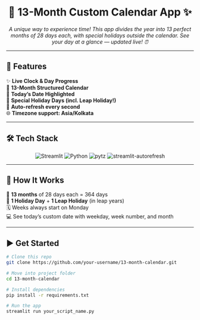<div align="center">
  <h1>📅 13-Month Custom Calendar App ✨</h1>
</div>

<div align="center">
  <em>
  A unique way to experience time!  
  This app divides the year into 13 perfect months of 28 days each,  
  with special holidays outside the calendar.  
  See your day at a glance — updated live! ⏰
  </em>
</div>

---

## 🚀 Features

✨ **Live Clock & Day Progress**  
📆 **13-Month Structured Calendar**  
📌 **Today’s Date Highlighted**  
🎉 **Special Holiday Days (incl. Leap Holiday!)**  
🔄 **Auto-refresh every second**  
🌐 **Timezone support: Asia/Kolkata**

---

## 🛠️ Tech Stack

<p align="center">
  <img src="https://img.shields.io/badge/Streamlit-%23FF4B4B.svg?style=for-the-badge&logo=Streamlit&logoColor=white" alt="Streamlit" />
  <img src="https://img.shields.io/badge/Python-3776AB?style=for-the-badge&logo=python&logoColor=white" alt="Python" />
  <img src="https://img.shields.io/badge/PyTZ-3776AB?style=for-the-badge&logo=python&logoColor=white" alt="pytz" />
  <img src="https://img.shields.io/badge/Autorefresh-%23FF4B4B.svg?style=for-the-badge&logo=Streamlit&logoColor=white" alt="streamlit-autorefresh" />
</p>

---

## 🎯 How It Works

📌 **13 months** of 28 days each = 364 days  
🎉 **1 Holiday Day** + **1 Leap Holiday** (in leap years)  
🗓️ Weeks always start on Monday  
💻 See today’s custom date with weekday, week number, and month

---

## ▶️ Get Started

```bash
# Clone this repo
git clone https://github.com/your-username/13-month-calendar.git

# Move into project folder
cd 13-month-calendar

# Install dependencies
pip install -r requirements.txt

# Run the app
streamlit run your_script_name.py
